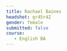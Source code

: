 ```yaml
---
title: Rachael Baines
headshot: gr45r4Z
gender: female
submitted: false
course:
   - English BA
---
```

